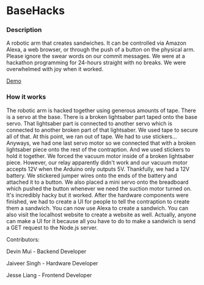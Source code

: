 # BaseHacks

### Description

A robotic arm that creates sandwiches. It can be controlled via Amazon Alexa, a web browser, or through the push of a button on the physical arm. Please ignore the swear words on our commit messages. We were at a hackathon programming for 24-hours straight with no breaks. We were overwhelmed with joy when it worked.

[Demo](https://www.youtube.com/watch?v=eY7B8Lo3ex4)

### How it works

The robotic arm is hacked together using generous amounts of tape. There is a servo at the base. There is a broken lightsaber part taped onto the base servo. That lightsaber part is connected to another servo which is connected to another broken part of that lightsaber. We used tape to secure all of that. At this point, we ran out of tape. We had to use stickers... Anyways, we had one last servo motor so we connected that with a broken lightsaber piece onto the rest of the contraption. And we used stickers to hold it together. We forced the vacuum motor inside of a broken lightsaber piece. However, our relay apparently didn't work and our vacuum motor accepts 12V when the Arduino only outputs 5V. Thankfully, we had a 12V battery. We stickered jumper wires onto the ends of the battery and attached it to a button. We also placed a mini servo onto the breadboard which pushed the button whenever we need the suction motor turned on. It's incredibly hacky but it worked. After the hardware components were finished, we had to create a UI for people to tell the contraption to create them a sandwich. You can now use Alexa to create a sandwich. You can also visit the localhost website to create a website as well. Actually, anyone can make a UI for it because all you have to do to make a sandwich is send a GET request to the Node.js server.

Contributors:

Devin Mui - Backend Developer

Jaiveer Singh - Hardware Developer

Jesse Liang - Frontend Developer
